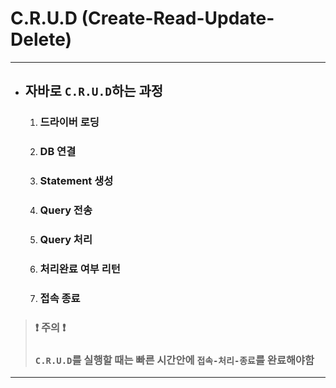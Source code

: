 # C.R.U.D (Create-Read-Update-Delete)

***

* ## 자바로 `C.R.U.D`하는 과정

  1. ### 드라이버 로딩

  2. ### DB 연결

  3. ### Statement 생성

  4. ### Query 전송

  5. ### Query 처리

  6. ### 처리완료 여부 리턴

  7. ### 접속 종료

> ### ❗ 주의 ❗ 
>
> ### `C.R.U.D`를 실행할 때는 빠른 시간안에 `접속-처리-종료`를 완료해야함

***



